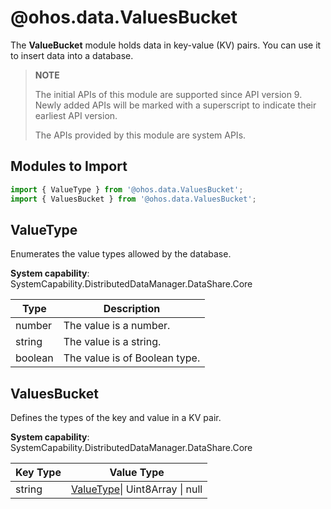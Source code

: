 # @ohos.data.ValuesBucket

The **ValueBucket** module holds data in key-value (KV) pairs. You can use it to insert data into a database.

> **NOTE**
>
> The initial APIs of this module are supported since API version 9. Newly added APIs will be marked with a superscript to indicate their earliest API version.
>
> The APIs provided by this module are system APIs.


## Modules to Import

```ts
import { ValueType } from '@ohos.data.ValuesBucket';
import { ValuesBucket } from '@ohos.data.ValuesBucket';
```

## ValueType

Enumerates the value types allowed by the database.

**System capability**: SystemCapability.DistributedDataManager.DataShare.Core

| Type   | Description                |
| ------- | -------------------- |
| number  | The value is a number.  |
| string  | The value is a string.|
| boolean | The value is of Boolean type.|

## ValuesBucket

Defines the types of the key and value in a KV pair.

**System capability**: SystemCapability.DistributedDataManager.DataShare.Core

| Key Type         | Value Type                                     | 
| ------------- | --------------------------------------------- | 
|  string | [ValueType](#valuetype)\| Uint8Array \| null | 
